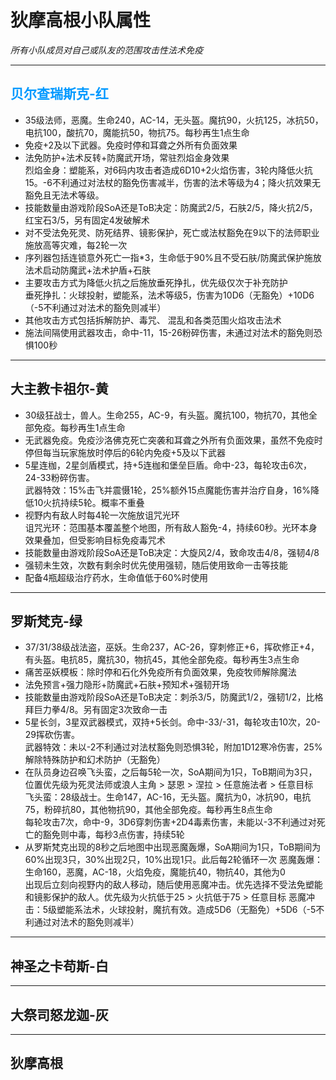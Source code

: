 # 狄摩高根小队属性  

*所有小队成员对自己或队友的范围攻击性法术免疫*

---

## <font color=#0099ff>贝尔查瑞斯克-红</font>

- 35级法师，恶魔。生命240，AC-14，无头盔。魔抗90，火抗125，冰抗50，电抗100，酸抗70，魔能抗50，物抗75。每秒再生1点生命
- 免疫+2及以下武器。免疫时停和耳聋之外所有负面效果
- 法免防护+法术反转+防魔武开场，常驻烈焰金身效果  
  烈焰金身：塑能系，对6码内攻击者造成6D10+2火焰伤害，3轮内降低火抗15。-6不利通过对法杖的豁免伤害减半，伤害的法术等级为4；降火抗效果无豁免且无法术等级。
- 技能数量由游戏阶段SoA还是ToB决定：防魔武2/5，石肤2/5，降火抗2/5，红宝石3/5，另有固定4发破解术
- 对不受法免死灵、防死结界、镜影保护，死亡或法杖豁免在9以下的法师职业施放高等灾难，每2轮一次
- 序列器包括连锁意外死亡一指*3，生命低于90%且不受石肤/防魔武保护施放法术启动防魔武+法术护盾+石肤
- 主要攻击方式为降低火抗之后施放垂死挣扎，优先级仅次于补充防护  
  垂死挣扎：火球投射，塑能系，法术等级5，伤害为10D6（无豁免）+10D6（-5不利通过对法术的豁免则减半）
- 其他攻击方式包括拆解防护、毒咒、 混乱和各类范围火焰攻击法术
- 施法间隔使用武器攻击，命中-11，15-26粉碎伤害，未通过对法术的豁免则恐惧100秒
---

## 大主教卡祖尔-黄
- 30级狂战士，兽人。生命255，AC-9，有头盔。魔抗100，物抗70，其他全部免疫。每秒再生1点生命
- 无武器免疫。免疫沙洛佛克死亡突袭和耳聋之外所有负面效果，虽然不免疫时停但每当玩家施放时停后的6轮内免疫+5及以下武器
- 5星连枷，2星剑盾模式，持+5连枷和堡垒巨盾。命中-23，每轮攻击6次，24-33粉碎伤害。  
  武器特效：15%击飞并震慑1轮，25%额外15点魔能伤害并治疗自身，16%降低10火抗持续5轮。概率不重叠
- 视野内有敌人时每4轮一次施放诅咒光环  
  诅咒光环：范围基本覆盖整个地图，所有敌人豁免-4，持续60秒。光环本身效果叠加，但受影响目标免疫毒咒术
- 技能数量由游戏阶段SoA还是ToB决定：大旋风2/4，致命攻击4/8，强韧4/8
- 强韧未生效，次数有剩余时优先使用强韧，随后使用致命一击等技能
- 配备4瓶超级治疗药水，生命值低于60%时使用
---

## 罗斯梵克-绿
- 37/31/38级战法盗，巫妖。生命237，AC-26，穿刺修正+6，挥砍修正+4，有头盔。电抗85，魔抗30，物抗45，其他全部免疫。每秒再生3点生命
- 痛苦巫妖模板：除时停和石化外免疫所有负面效果，免疫牧师解除魔法
- 法免预言+强力隐形+防魔武+石肤+预知术+强韧开场
- 技能数量由游戏阶段SoA还是ToB决定：刺杀3/5，防魔武1/2，强韧1/2，比格拜巨力拳4/8。另有固定3次致命一击
- 5星长剑，3星双武器模式，双持+5长剑。命中-33/-31，每轮攻击10次，20-29挥砍伤害。  
  武器特效：未以-2不利通过对法杖豁免则恐惧3轮，附加1D12寒冷伤害，25%解除特殊防护和幻术防护（无豁免）
- 在队员身边召唤飞头蛮，之后每5轮一次，SoA期间为1只，ToB期间为3只，位置优先级为死灵法师或浪人主角 > 瑟恩 > 涅拉 > 任意施法者 > 任意目标   
  飞头蛮：28级战士。生命147，AC-16，无头盔。魔抗为0，冰抗90，电抗75，粉碎抗80，其他物抗90，其他全部免疫。每秒再生8点生命  
  每轮攻击7次，命中-9，3D6穿刺伤害+2D4毒素伤害，未能以-3不利通过对死亡的豁免则中毒，每秒3点伤害，持续5轮
- 从罗斯梵克出现的8秒之后地图中出现恶魔轰爆，SoA期间为1只，ToB期间为60%出现3只，30%出现2只，10%出现1只。此后每2轮循环一次
  恶魔轰爆：生命160，恶魔，AC-18，火焰免疫，魔能抗40，物抗40，其他为0  
  出现后立刻向视野内的敌人移动，随后使用恶魔冲击。优先选择不受法免塑能和镜影保护的敌人。优先级为火抗低于25 > 火抗低于75 > 任意目标
  恶魔冲击：5级塑能系法术，火球投射，魔抗有效。造成5D6（无豁免）+5D6（-5不利通过对法术的豁免则减半）
---

## 神圣之卡苟斯-白
---

## 大祭司怒龙迦-灰
---

## 狄摩高根
